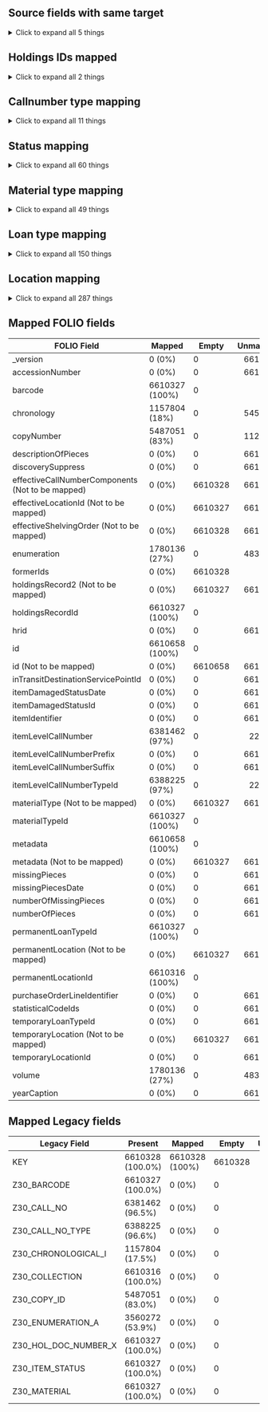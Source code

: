    
## Source fields with same target    
<details><summary>Click to expand all 5 things</summary>     
   
Measure | Count   
--- | ---:   
0 | 33051636   
1 | 46478512   
2 | 13220643   
5 | 1157804   
8 | 1780136   
</details>   
   
## Holdings IDs mapped    
<details><summary>Click to expand all 2 things</summary>     
   
Measure | Count   
--- | ---:   
Mapped | 6610327   
Unmapped | 330   
</details>   
   
## Callnumber type mapping    
<details><summary>Click to expand all 11 things</summary>     
   
Measure | Count   
--- | ---:   
0 -> Library of Congress classification | 4294139   
1 -> Dewey Decimal classification | 536050   
2 -> National Library of Medicine classification | 9   
3 -> Superintendent of Documents classification | 96657   
4 -> Shelving control number | 39444   
5 -> Title | 138536   
6 -> Shelved separately | 1   
7 -> Source specified in subfield $2 | 12   
8 -> Other scheme | 1283367   
9 -> 0b099785-75b4-4f6d-a027-4f113b58ee23 (Unmapped) | 9   
t -> 0b099785-75b4-4f6d-a027-4f113b58ee23 (Unmapped) | 1   
</details>   
   
## Status mapping    
<details><summary>Click to expand all 60 things</summary>     
   
Measure | Count   
--- | ---:   
 -> Available | 4043640   
AM -> Available | 15797   
AR -> Available | 7364   
BD -> Available | 76   
BH -> Available | 3   
BL -> Available | 328   
BP -> Available | 590   
CA -> Available | 27   
CL -> Available | 221   
CN -> Available | 90170   
CR -> Available | 128   
DI -> Available | 195   
DR -> Available | 126   
EX -> Available | 1   
FC -> Available | 24   
HT -> Available | 2364680   
IC -> Available | 43   
IM -> Available | 6   
IN -> Available | 2   
IO -> Available | 240   
IP -> Available | 462   
IS -> Available | 7   
KM -> Available | 139   
LO -> Available | 2432   
LP -> Available | 687   
MI -> Available | 5753   
NA -> Available | 5282   
NB -> Available | 18   
NP -> Available | 28   
NR -> Available | 157   
OE -> Available | 81   
OO -> Available | 41   
OP -> Available | 110   
PA -> Available | 5   
PC -> Available | 487   
PH -> Available | 2   
PL -> Available | 2   
PR -> Available | 130   
PS -> Available | 7   
RA -> Available | 46   
RE -> Available | 298   
RH -> Available | 34   
RM -> Available | 4   
RO -> Available | 95   
RP -> Available | 1604   
RS -> Available | 4   
RU -> Available | 1   
SB -> Available | 27   
SE -> Available | 78   
SF -> Available | 3705   
SH -> Available | 1100   
SR -> Available | 36663   
SS -> Available | 562   
ST -> Available | 1031   
SU -> Available | 1523   
TD -> Available | 201   
TR -> Available | 104   
UD -> Available | 21598   
UN -> Available | 2142   
ZZ -> Available | 16   
</details>   
   
## Material type mapping    
<details><summary>Click to expand all 49 things</summary>     
   
Measure | Count   
--- | ---:   
ACASS -> Audiocassette | 1068   
ADMIN -> Admin | 77   
ARCH  -> Archival material | 11739   
ARTI  -> Artifact/Object | 10   
AUDCD -> Audio CD | 10242   
AUDIO -> 2d72aa13-2451-41fe-afc7-b3dc7c131389 (Unmapped) | 3   
BOOK  -> Book | 4463808   
CAMRA -> Equipment | 26   
CDROM -> CD-ROM | 2597   
DATA  -> Data File | 35   
DATAB -> Database | 532   
EAUDI -> Streaming Audio | 9   
EBKPK -> E-Book Package | 10   
EBOOK -> E-Book | 347890   
EJOUP -> E-Journal Package | 2   
EJOUR -> E-Journal | 10238   
EMUS  -> E-Score | 4   
ENEWS -> E-Newspaper | 14   
EQUIP -> Equipment | 5047   
ERES  -> 2d72aa13-2451-41fe-afc7-b3dc7c131389 (Unmapped) | 2517   
EVIDE -> Streaming Video | 1   
FILM  -> Film | 2507   
GPUB  -> Government Publication | 978   
HDPHN -> Equipment | 32   
ISSBD -> Journal | 1164387   
ISSUE -> Journal | 78413   
KEY   -> Equipment | 4   
KIT   -> 2d72aa13-2451-41fe-afc7-b3dc7c131389 (Unmapped) | 6   
LAPTP -> Equipment | 23   
LASER -> 2d72aa13-2451-41fe-afc7-b3dc7c131389 (Unmapped) | 1   
LP    -> LP Phonorecord | 30565   
MAP   -> Map | 2994   
MFILM -> Microform | 124   
MICR  -> Microform | 225413   
MICRO -> Microform | 102   
MUSCD -> Audio CD | 44767   
MUSIC -> Score | 99301   
NEWS  -> E-Newspaper | 65   
NOMAP -> 2d72aa13-2451-41fe-afc7-b3dc7c131389 (Unmapped) | 1   
ONRES -> Database | 1153   
PERBD -> Journal | 23480   
SPOK  -> Audio CD | 667   
STRA  -> Streaming Audio | 2   
STRV  -> Streaming Video | 4430   
SUPP  -> Supplement | 85   
THES  -> E-Thesis/Dissertation | 22366   
VCASS -> Videocassette | 20047   
VDVD  -> DVD/Blu-ray | 32109   
WSITE -> 2d72aa13-2451-41fe-afc7-b3dc7c131389 (Unmapped) | 436   
</details>   
   
## Loan type mapping    
<details><summary>Click to expand all 150 things</summary>     
   
Measure | Count   
--- | ---:   
ACASP - 02 -> Non-circulating | 92962   
ACASP - 10 -> fffd0817-6727-4097-bf28-7da992e1a215 (Unmapped) | 4   
ACDEP - 01 -> Standard Loan | 123758   
ACDEP - 10 -> 1 Week | 24046   
ACFST - 01 -> Standard Loan | 616725   
ACFST - 02 -> Non-circulating | 17176   
ACFST - 04 -> Internet | 496   
ACFST - 10 -> 1 Week | 34331   
ACFST - 16 -> Standard Loan | 342   
ACFST - 18 -> 1 Week | 22306   
ACFST - 22 -> Reserve 4 Hour | 144   
ACMUS - 01 -> Standard Loan | 21072   
ACMUS - 02 -> fffd0817-6727-4097-bf28-7da992e1a215 (Unmapped) | 2906   
ACMUS - 10 -> 1 Week | 107   
ACMUS - 17 -> 4 Week | 19339   
ACMUS - 22 -> Reserve 4 Hour | 18   
ACRUS - 02 -> fffd0817-6727-4097-bf28-7da992e1a215 (Unmapped) | 20222   
ACSCI - 02 -> Non-circulating | 141   
ACSCI - 22 -> Reserve 4 Hour | 28   
FCANN - 01 -> fffd0817-6727-4097-bf28-7da992e1a215 (Unmapped) | 83   
FCANN - 02 -> fffd0817-6727-4097-bf28-7da992e1a215 (Unmapped) | 1   
FCANN - 11 -> fffd0817-6727-4097-bf28-7da992e1a215 (Unmapped) | 8   
FCDPT - 01 -> fffd0817-6727-4097-bf28-7da992e1a215 (Unmapped) | 189281   
FCDPT - 02 -> fffd0817-6727-4097-bf28-7da992e1a215 (Unmapped) | 24234   
FCDPT - 11 -> fffd0817-6727-4097-bf28-7da992e1a215 (Unmapped) | 239981   
FCDPT - 12 -> fffd0817-6727-4097-bf28-7da992e1a215 (Unmapped) | 91   
FCDPT - 13 -> fffd0817-6727-4097-bf28-7da992e1a215 (Unmapped) | 92871   
HCASC - 01 -> Standard Loan | 2   
HCASC - 02 -> Non-circulating | 6257   
HCFP  - 01 -> Standard Loan | 578   
HCLIB - 01 -> Standard Loan | 251701   
HCLIB - 02 -> Non-circulating | 5372   
HCLIB - 04 -> Internet | 22903   
HCLIB - 06 -> fffd0817-6727-4097-bf28-7da992e1a215 (Unmapped) | 4077   
HCLIB - 07 -> fffd0817-6727-4097-bf28-7da992e1a215 (Unmapped) | 2466   
HCLIB - 09 -> Reserve 4 Hour | 14   
HCLIB - 10 -> 4 Week | 10647   
HCLIB - 16 -> fffd0817-6727-4097-bf28-7da992e1a215 (Unmapped) | 4   
HCLIB - 77 -> fffd0817-6727-4097-bf28-7da992e1a215 (Unmapped) | 6   
HCMED - 01 -> Standard Loan | 12   
HCMED - 02 -> Non-circulating | 1772   
HCMED - 10 -> 4 Week | 4665   
MHASC - 01 -> fffd0817-6727-4097-bf28-7da992e1a215 (Unmapped) | 1   
MHASC - 02 -> Non-circulating | 13409   
MHASC - 14 -> fffd0817-6727-4097-bf28-7da992e1a215 (Unmapped) | 3   
MHLIB - 01 -> Standard Loan | 474634   
MHLIB - 02 -> Non-circulating | 11211   
MHLIB - 04 -> Internet | 195   
MHLIB - 10 -> 1 Week | 120709   
MHLIB - 11 -> Reserve 4 Hour | 4   
MHLIB - 14 -> 4 Week | 146110   
MHLIB - 16 -> 4 Week | 20307   
MHLIB - 18 -> 1 Week | 491   
MHLRC - 15 -> Equipment 3 Day | 1   
MHPSL - 01 -> Standard Loan | 21583   
MHPSL - 02 -> Non-circulating | 916   
MHPSL - 10 -> fffd0817-6727-4097-bf28-7da992e1a215 (Unmapped) | 1669   
MHPSL - 11 -> Reserve 4 Hour | 2   
MHPSL - 15 -> Equipment 3 Day | 19   
MHPSL - 16 -> 4 Week | 304   
MHPSL - 19 -> Equipment 1 Week | 2674   
MHSKM - 14 -> fffd0817-6727-4097-bf28-7da992e1a215 (Unmapped) | 2   
REN   - 02 -> fffd0817-6727-4097-bf28-7da992e1a215 (Unmapped) | 23489   
SCANN - 01 -> Standard Loan | 617302   
SCANN - 02 -> Non-circulating | 105   
SCANN - 03 -> Non-circulating | 1   
SCANN - 10 -> 4 Week | 2   
SCANN - 11 -> 1 Week | 98051   
SCANN - 12 -> 1 Week | 29   
SCANN - 13 -> 1 Week | 3409   
SCHIL - 01 -> Standard Loan | 66645   
SCHIL - 02 -> Non-circulating | 7014   
SCHIL - 03 -> Non-circulating | 2   
SCHIL - 10 -> 4 Week | 26   
SCHIL - 11 -> 1 Week | 17049   
SCHIL - 12 -> Limited | 16135   
SCHIL - 13 -> 4 Week | 190   
SCHIL - 20 -> Reserve 4 Hour | 31   
SCJOS - 01 -> Standard Loan | 60347   
SCJOS - 02 -> Non-circulating | 7803   
SCJOS - 03 -> Non-circulating | 4   
SCJOS - 05 -> fffd0817-6727-4097-bf28-7da992e1a215 (Unmapped) | 2221   
SCJOS - 11 -> Limited | 945   
SCJOS - 12 -> Limited | 19081   
SCJOS - 13 -> 4 Week | 3050   
SCJOS - 14 -> Limited | 12986   
SCJOS - 20 -> Reserve 4 Hour | 4   
SCJOS - 21 -> fffd0817-6727-4097-bf28-7da992e1a215 (Unmapped) | 240   
SCNLS - 01 -> Standard Loan | 222203   
SCNLS - 02 -> Non-circulating | 1596   
SCNLS - 03 -> Non-circulating | 97   
SCNLS - 04 -> Internet | 194399   
SCNLS - 05 -> Standard Loan | 110   
SCNLS - 10 -> 4 Week | 175   
SCNLS - 11 -> 1 Week | 25016   
SCNLS - 12 -> 1 Week | 1   
SCNLS - 13 -> 4 Week | 5863   
SCNLS - 20 -> Reserve 4 Hour | 223   
SCNLS - 21 -> Reserve 4 Hour, due at closing | 1   
SCNLS - 22 -> fffd0817-6727-4097-bf28-7da992e1a215 (Unmapped) | 21   
SCNLS - 25 -> Reserve 1 Week | 13   
SCNLS - 27 -> Reserve 4 Hour | 59   
SCSPC - 01 -> Standard Loan | 3378   
SCSPC - 02 -> Non-circulating | 28158   
SCSPC - 03 -> Non-circulating | 309   
SCSPC - 11 -> fffd0817-6727-4097-bf28-7da992e1a215 (Unmapped) | 345   
SCSPC - 20 -> fffd0817-6727-4097-bf28-7da992e1a215 (Unmapped) | 40   
UMDPT - 11 -> fffd0817-6727-4097-bf28-7da992e1a215 (Unmapped) | 1   
UMDUB - 01 -> Standard Loan | 1474750   
UMDUB - 02 -> Reserve 4 Hour | 1962   
UMDUB - 03 -> Non-circulating | 26374   
UMDUB - 04 -> Internet | 149670   
UMDUB - 06 -> 4 Week | 9916   
UMDUB - 07 -> Limited | 6975   
UMDUB - 11 -> 1 Week | 122515   
UMDUB - 12 -> 1 Week | 14206   
UMDUB - 13 -> Non-circulating | 1527   
UMDUB - 14 -> fffd0817-6727-4097-bf28-7da992e1a215 (Unmapped) | 1   
UMDUB - 20 -> 4 Week | 306088   
UMDUB - 21 -> fffd0817-6727-4097-bf28-7da992e1a215 (Unmapped) | 9   
UMDUB - 22 -> 4 Week | 12945   
UMDUB - 25 -> 4 Week | 50301   
UMDUB - 27 -> 4 Week | 8992   
UMDUB - 31 -> Reserve 4 Hour | 2   
UMIDA - 01 -> Standard Loan | 4   
UMIDA - 31 -> Reserve 4 Hour | 1   
UMIMA - 02 -> fffd0817-6727-4097-bf28-7da992e1a215 (Unmapped) | 18   
UMMDA - 01 -> Standard Loan | 85   
UMMDA - 02 -> Reserve 4 Hour | 1034   
UMMDA - 06 -> 1 Week | 5878   
UMMDA - 20 -> 4 Week | 244   
UMMDA - 22 -> 4 Week | 37   
UMMDA - 31 -> Reserve 4 Hour | 60   
UMMDA - 52 -> Equipment 4 Hour | 32   
UMMDA - 54 -> Equipment 3 Day | 23   
UMMDA - 55 -> Equipment 3 Day | 26   
UMMDA - 57 -> Equipment 3 Day | 42   
UMSCA - 02 -> fffd0817-6727-4097-bf28-7da992e1a215 (Unmapped) | 33740   
UMSCA - 13 -> Non-circulating | 128   
UMSCA - 25 -> fffd0817-6727-4097-bf28-7da992e1a215 (Unmapped) | 420   
UMSCI - 01 -> Standard Loan | 149979   
UMSCI - 02 -> fffd0817-6727-4097-bf28-7da992e1a215 (Unmapped) | 4   
UMSCI - 11 -> 1 Week | 84531   
UMSCI - 12 -> 1 Week | 3036   
UMSCI - 13 -> Non-circulating | 2496   
UMSCI - 14 -> fffd0817-6727-4097-bf28-7da992e1a215 (Unmapped) | 16   
UMSCI - 17 -> fffd0817-6727-4097-bf28-7da992e1a215 (Unmapped) | 843   
UMSCI - 20 -> 4 Week | 35826   
UMSCI - 25 -> 4 Week | 26   
UMSCI - 77 -> fffd0817-6727-4097-bf28-7da992e1a215 (Unmapped) | 3   
</details>   
   
## Location mapping    
<details><summary>Click to expand all 287 things</summary>     
   
Measure | Count   
--- | ---:   
ACASP - AFAS  -> AFAS | 65433   
ACASP - AFASD -> AFASD | 536   
ACASP - AFASF -> AFASF | 1527   
ACASP - AFASH -> AFASH | 328   
ACASP - AFASL -> AFASL | 11155   
ACASP - AFASO -> AFASO | 1331   
ACASP - AFASR -> AFASR | 195   
ACASP - AFAST -> AFAST | 11172   
ACASP - AFASV -> AFASV | 44   
ACASP - AFASW -> AFASW | 1245   
ACDEP - ACDEP -> ACDEP | 24046   
ACDEP - ACDPM -> ACDPM | 123758   
ACFST - AFAV  -> AFEQP | 9   
ACFST - AFDRM -> AFMED | 36   
ACFST - AFDVD -> AFMED | 9903   
ACFST - AFIN  -> cf0e2846-d0df-42a7-aa88-4fe9ea03cc5f (Unmapped) | 241   
ACFST - AFMAP -> AFMAP | 567   
ACFST - AFMIC -> AFMIC | 5361   
ACFST - AFPER -> AFRST | 36904   
ACFST - AFREF -> AFREF | 16167   
ACFST - AFREP -> AFREP | 102   
ACFST - AFRES -> AFRES | 37   
ACFST - AFRFD -> AFRFD | 999   
ACFST - AFRI  -> cf0e2846-d0df-42a7-aa88-4fe9ea03cc5f (Unmapped) | 255   
ACFST - AFROM -> AFMED | 231   
ACFST - AFRST -> AFRST | 613659   
ACFST - AFVHS -> AFMED | 7042   
ACMUS - AMRES -> AMRES | 18   
ACMUS - AMRST -> AMRST | 42   
ACMUS - AMSCO -> AMSCO | 18836   
ACMUS - AMSD  -> AMSD | 19282   
ACMUS - AMSTO -> AMSTO | 1366   
ACMUS - AMUS  -> AMUS | 1398   
ACMUS - AMUSP -> AMUSP | 65   
ACMUS - AMUSR -> AMUSR | 2435   
ACRUS - AFRAL -> AFRAL | 289   
ACRUS - AFRFL -> AFRFL | 239   
ACRUS - AFRIV -> AFRIV | 192   
ACRUS - AFRJP -> AFRJP | 793   
ACRUS - AFRLA -> AFRLA | 1   
ACRUS - AFRSA -> AFRSA | 85   
ACRUS - AFRTA -> AFRTA | 1675   
ACRUS - AFRUC -> AFRUC | 14275   
ACRUS - AFRUF -> AFRUF | 695   
ACRUS - AFRUR -> AFRUR | 1256   
ACRUS - AFRUS -> AFRUS | 722   
ACSCI - ASCIR -> ASCIR | 141   
ACSCI - ASCIV -> ASCIV | 28   
FCANN - FCANI -> FCANI | 92   
FCDPT - FCDPM -> FCDPM | 187716   
FCDPT - FCDPS -> FCDPS | 334664   
FCDPT - UTHES -> UTHES | 24078   
HCASC - HARCH -> HARCH | 118   
HCASC - HDIV  -> HDIV | 5397   
HCASC - HSPEC -> HSPEC | 744   
HCFP  - HFPEQ -> cf0e2846-d0df-42a7-aa88-4fe9ea03cc5f (Unmapped) | 578   
HCLIB - CHCRC -> HCRC | 296   
HCLIB - HASFX -> cf0e2846-d0df-42a7-aa88-4fe9ea03cc5f (Unmapped) | 980   
HCLIB - HMEDV -> HDVD | 4149   
HCLIB - HMICR -> HMICR | 110   
HCLIB - HMVHS -> HVHS | 2480   
HCLIB - HNET  -> cf0e2846-d0df-42a7-aa88-4fe9ea03cc5f (Unmapped) | 21927   
HCLIB - HPER  -> HPER | 1680   
HCLIB - HRECC -> HRECC | 10171   
HCLIB - HRECS -> HRECS | 466   
HCLIB - HREF  -> HREF | 1470   
HCLIB - HRESV -> HRESV | 8   
HCLIB - HSEYD -> HSEYD | 28   
HCLIB - HSKAE -> HSKAE | 4292   
HCLIB - HSTAC -> HSTAC | 249133   
HCMED - HMED  -> HMED | 4330   
HCMED - HMEDF -> HMEDF | 1772   
HCMED - HMEDV -> HMEDV | 347   
MHASC - MDARC -> MDARC | 2474   
MHASC - MMTCU -> MMTCU | 2092   
MHASC - MMTDA -> MMTDA | 375   
MHASC - MMTJU -> MMTJU | 1737   
MHASC - MMTLC -> MMTLC | 6434   
MHASC - MMTXT -> MMTXT | 301   
MHLIB - MDHON -> MDHON | 5081   
MHLIB - MDMST -> MDMST | 971   
MHLIB - MEBOX -> cf0e2846-d0df-42a7-aa88-4fe9ea03cc5f (Unmapped) | 24   
MHLIB - MERES -> cf0e2846-d0df-42a7-aa88-4fe9ea03cc5f (Unmapped) | 118   
MHLIB - MHEBP -> cf0e2846-d0df-42a7-aa88-4fe9ea03cc5f (Unmapped) | 26   
MHLIB - MLEIF -> MLEIF | 491   
MHLIB - MMAIN -> MMAIN | 474826   
MHLIB - MMAUC -> MMAUC | 11   
MHLIB - MMAUS -> MMAUS | 51   
MHLIB - MMCUT -> MMCUT | 140058   
MHLIB - MMEBP -> cf0e2846-d0df-42a7-aa88-4fe9ea03cc5f (Unmapped) | 27   
MHLIB - MMFAC -> MMFAC | 52   
MHLIB - MMIC  -> MMIC | 15651   
MHLIB - MMNSP -> MMNSP | 121   
MHLIB - MMPER -> MMPER | 120693   
MHLIB - MMREF -> MMREF | 10961   
MHLIB - MMRSV -> MMRSV | 4   
MHLIB - MMSTM -> MMSTM | 48   
MHLIB - MMVID -> MMVID | 4445   
MHLIB - MPREF -> cf0e2846-d0df-42a7-aa88-4fe9ea03cc5f (Unmapped) | 1   
MHLRC - MLRC  -> MLRC | 1   
MHPSL - MPMCD -> MPMCD | 80   
MHPSL - MPOSC -> MPOSC | 267   
MHPSL - MPPER -> MPPER | 1669   
MHPSL - MPRAT -> MPRAT | 21314   
MHPSL - MPRCD -> MPRCD | 2678   
MHPSL - MPREF -> MPREF | 854   
MHPSL - MPRSV -> MPRSV | 1   
MHPSL - MPVID -> MPVID | 303   
MHSKM - MSKMU -> MSKMU | 2   
REN   - RCCD  -> RCCD | 479   
REN   - RCCDR -> RCCDR | 24   
REN   - RCDB  -> RCDB | 17   
REN   - RCDV  -> RCDV | 5   
REN   - RCDVD -> RCDVD | 146   
REN   - RCFAC -> RCFAC | 660   
REN   - RCFIN -> RCFIN | 2   
REN   - RCGEN -> RCGEN | 20802   
REN   - RCHEX -> RCHEX | 124   
REN   - RCKIN -> RCKIN | 139   
REN   - RCMOR -> RCMOR | 21   
REN   - RCMT  -> RCMT | 8   
REN   - RCMTP -> RCMTP | 7   
REN   - RCOS  -> RCOS | 24   
REN   - RCRAR -> RCRAR | 863   
REN   - RCVHS -> RCVHS | 168   
SCANN - SASTK -> cf0e2846-d0df-42a7-aa88-4fe9ea03cc5f (Unmapped) | 8   
SCANN - SXSTK -> SXSTK | 598570   
SCANN - SXSTL -> SXSTL | 109311   
SCANN - SXTHE -> SXTHE | 11010   
SCHIL - SACDR -> SACDR | 200   
SCHIL - SALS  -> SALS | 1583   
SCHIL - SALSO -> SALSO | 1081   
SCHIL - SAMED -> cf0e2846-d0df-42a7-aa88-4fe9ea03cc5f (Unmapped) | 26   
SCHIL - SAMIC -> SAMIC | 1017   
SCHIL - SAOVP -> SAOVP | 10   
SCHIL - SAOVR -> SAOVR | 717   
SCHIL - SAPER -> SAPER | 18209   
SCHIL - SAREF -> SAREF | 1975   
SCHIL - SARES -> SARES | 17   
SCHIL - SARFO -> SARFO | 210   
SCHIL - SASB  -> SASB | 472   
SCHIL - SASTK -> SASTK | 65001   
SCHIL - SASTR -> SASTR | 16193   
SCHIL - SATHE -> SATHE | 257   
SCHIL - SAVD  -> SAVD | 124   
SCJOS - SJCDR -> SJCDR | 51   
SCJOS - SJCR  -> SJCR | 593   
SCJOS - SJMIC -> SJMIC | 450   
SCJOS - SJO   -> SJO | 688   
SCJOS - SJPER -> SJPER | 1059   
SCJOS - SJR78 -> SJR78 | 4   
SCJOS - SJRB  -> SJRB | 536   
SCJOS - SJREC -> SJREC | 11604   
SCJOS - SJRES -> SJRES | 9   
SCJOS - SJRF  -> SJRF | 5190   
SCJOS - SJRFQ -> SJRFQ | 313   
SCJOS - SJRFT -> SJRFT | 130   
SCJOS - SJRR  -> SJRR | 6   
SCJOS - SJSB  -> SJSB | 29111   
SCJOS - SJSFB -> SJSFB | 2217   
SCJOS - SJSFF -> SJSFF | 31   
SCJOS - SJSFS -> SJSFS | 482   
SCJOS - SJSLP -> SJSLP | 1904   
SCJOS - SJSMS -> SJSMS | 2604   
SCJOS - SJSS  -> SJSS | 25803   
SCJOS - SJTR  -> SJTR | 7472   
SCJOS - SJTRF -> SJTRF | 22   
SCJOS - SJTU  -> SJTU | 44   
SCJOS - SJVD  -> SJVD | 1277   
SCJOS - SJVDV -> SJVDV | 2066   
SCJOS - SJVLD -> SJVLD | 1   
SCJOS - SJXCD -> SJXCD | 12653   
SCJOS - SJXCF -> SJXCF | 128   
SCJOS - SJXCS -> SJXCS | 233   
SCNLS - SCINT -> cf0e2846-d0df-42a7-aa88-4fe9ea03cc5f (Unmapped) | 194620   
SCNLS - SNAUD -> SNAUD | 141   
SCNLS - SNBUR -> SNBUR | 2   
SCNLS - SNCAF -> SNCAF | 1   
SCNLS - SNCAV -> SNCAV | 1443   
SCNLS - SNDVD -> SNDVD | 5798   
SCNLS - SNEAL -> SNEAL | 368   
SCNLS - SNMSC -> SNMSC | 658   
SCNLS - SNOVR -> SNOVR | 3040   
SCNLS - SNPER -> SNPER | 25244   
SCNLS - SNPOP -> SNPOP | 3   
SCNLS - SNPRL -> SNPRL | 21   
SCNLS - SNPRM -> SNPRM | 88   
SCNLS - SNREF -> SNREF | 395   
SCNLS - SNRES -> SNRES | 149   
SCNLS - SNSTK -> SNSTK | 217481   
SCNLS - SNWFI -> SNWFI | 190   
SCNLS - SXSTK -> cf0e2846-d0df-42a7-aa88-4fe9ea03cc5f (Unmapped) | 44   
SCNLS - SXSTL -> cf0e2846-d0df-42a7-aa88-4fe9ea03cc5f (Unmapped) | 88   
SCNLS - SXTHE -> cf0e2846-d0df-42a7-aa88-4fe9ea03cc5f (Unmapped) | 3   
SCSPC - SCA   -> SCA | 1045   
SCSPC - SCSSC -> SCSSC | 2049   
SCSPC - SPBRO -> SPBRO | 574   
SCSPC - SRBR  -> SRBR | 27784   
SCSPC - SRBRF -> SRBRF | 778   
UMDPT - UDPER -> cf0e2846-d0df-42a7-aa88-4fe9ea03cc5f (Unmapped) | 1   
UMDUB - UCDEV -> UCDEV | 18   
UMDUB - UCOL  -> UCOL | 45   
UMDUB - UDAVI -> UDAVI | 918   
UMDUB - UDCDC -> UDCDC | 49   
UMDUB - UDGEN -> UDGEN | 7647   
UMDUB - UDMAS -> UDMAS | 7352   
UMDUB - UDMF  -> UDMF | 150304   
UMDUB - UEA   -> UEA | 43648   
UMDUB - UEARC -> UEARC | 147   
UMDUB - UEARF -> UEARF | 1124   
UMDUB - UEARJ -> UEARJ | 501   
UMDUB - UGEN  -> UMGEN | 1443707   
UMDUB - UJUV  -> UJUV | 4883   
UMDUB - ULAS  -> UMGEN | 127   
UMDUB - ULCDK -> ULCDK | 10   
UMDUB - UMANX -> UMANX | 44632   
UMDUB - UMCD  -> UMCD | 401   
UMDUB - UMCR  -> UMSTOR | 979   
UMDUB - UMCVP -> UMCVP | 1   
UMDUB - UMDVD -> UMDVD | 23   
UMDUB - UMED  -> UMED | 56   
UMDUB - UMFM  -> UMSTOR | 50324   
UMDUB - UMFP  -> UMSTOR | 156   
UMDUB - UMFS  -> UMSTOR | 75478   
UMDUB - UMMCD -> UMMCD | 9604   
UMDUB - UMMED -> UMMED | 43   
UMDUB - UMMFF -> UMSTOR | 28855   
UMDUB - UMMFG -> UMMFG | 670   
UMDUB - UMMLP -> UMSTOR | 8620   
UMDUB - UMMON -> UMMON | 6989   
UMDUB - UMMTP -> UMSTOR | 296   
UMDUB - UMMVD -> UMSTOR | 364   
UMDUB - UMPA  -> UMPA | 22   
UMDUB - UMTXK -> UMGEN | 1015   
UMDUB - UMTXT -> cf0e2846-d0df-42a7-aa88-4fe9ea03cc5f (Unmapped) | 2442   
UMDUB - UMVD  -> UMSTOR | 3706   
UMDUB - UNEA  -> UNEA | 3728   
UMDUB - UNEWP -> UMLLR | 3   
UMDUB - UPER  -> UMPER | 128194   
UMDUB - UPERC -> UMLLR | 1299   
UMDUB - URF   -> URFM | 1   
UMDUB - URFM  -> URFM | 425   
UMDUB - URUD  -> URUD | 5826   
UMDUB - USTOL -> USTOL | 244   
UMDUB - USTOY -> UDGEN | 1631   
UMDUB - UWCVE -> cf0e2846-d0df-42a7-aa88-4fe9ea03cc5f (Unmapped) | 351   
UMDUB - UWELS -> cf0e2846-d0df-42a7-aa88-4fe9ea03cc5f (Unmapped) | 315   
UMDUB - UWETD -> cf0e2846-d0df-42a7-aa88-4fe9ea03cc5f (Unmapped) | 2   
UMDUB - UWGVR -> cf0e2846-d0df-42a7-aa88-4fe9ea03cc5f (Unmapped) | 273   
UMDUB - UWMUS -> cf0e2846-d0df-42a7-aa88-4fe9ea03cc5f (Unmapped) | 164   
UMDUB - UWOCA -> cf0e2846-d0df-42a7-aa88-4fe9ea03cc5f (Unmapped) | 1270   
UMDUB - UWPQC -> cf0e2846-d0df-42a7-aa88-4fe9ea03cc5f (Unmapped) | 68678   
UMDUB - UWSKQ -> cf0e2846-d0df-42a7-aa88-4fe9ea03cc5f (Unmapped) | 3471   
UMDUB - UWSPR -> cf0e2846-d0df-42a7-aa88-4fe9ea03cc5f (Unmapped) | 20646   
UMDUB - UWWW  -> cf0e2846-d0df-42a7-aa88-4fe9ea03cc5f (Unmapped) | 49334   
UMDUB - UWWWD -> cf0e2846-d0df-42a7-aa88-4fe9ea03cc5f (Unmapped) | 5039   
UMDUB - UWWWR -> cf0e2846-d0df-42a7-aa88-4fe9ea03cc5f (Unmapped) | 181   
UMIDA - UIJUV -> UIJUV | 2   
UMIDA - UIREG -> UIREG | 2   
UMIDA - UIRES -> UIRES | 1   
UMIMA - UGEN  -> UMIMAGE | 18   
UMMDA - UAVE  -> UMEQP | 123   
UMMDA - UDMF  -> UMSTOR | 230   
UMMDA - UMCD  -> UMCD | 3   
UMMDA - UMDVD -> UMDVD | 5725   
UMMDA - UMFIL -> UMFIL | 751   
UMMDA - UMFM  -> UMSTOR | 17   
UMMDA - UMMCD -> UMMCD | 174   
UMMDA - UMMDV -> cf0e2846-d0df-42a7-aa88-4fe9ea03cc5f (Unmapped) | 241   
UMMDA - UMMFF -> UMSTOR | 3   
UMMDA - UMMVD -> UMSTOR | 3   
UMMDA - UMREP -> UMREP | 69   
UMMDA - UMVD  -> UMSTOR | 122   
UMSCA - UARC  -> UARC | 1737   
UMSCA - UMAP  -> UMAP | 99   
UMSCA - USMF  -> USMF | 134   
UMSCA - USPC  -> USPC | 10468   
UMSCA - USPCX -> USPCX | 21769   
UMSCA - USPRF -> USPRF | 81   
UMSCI - UCD   -> UCD | 845   
UMSCI - UGEN  -> USGEN | 149891   
UMSCI - UMFF  -> UMFF | 35826   
UMSCI - UPER  -> USPER | 87561   
UMSCI - UPTRC -> UPTRC | 122   
UMSCI - URF   -> URF | 2495   
UMSCI - URFD  -> URFD | 13   
UMSCI - USEED -> USEED | 7   
</details>   

## Mapped FOLIO fields   
FOLIO Field | Mapped | Empty | Unmapped  
--- | --- | --- | ---:  
_version | 0 (0%) | 0 | 6610650  
accessionNumber | 0 (0%) | 0 | 6610650  
barcode | 6610327 (100%) | 0 | 323  
chronology | 1157804 (18%) | 0 | 5452846  
copyNumber | 5487051 (83%) | 0 | 1123599  
descriptionOfPieces | 0 (0%) | 0 | 6610650  
discoverySuppress | 0 (0%) | 0 | 6610650  
effectiveCallNumberComponents (Not to be mapped) | 0 (0%) | 6610328 | 6610650  
effectiveLocationId (Not to be mapped) | 0 (0%) | 6610327 | 6610650  
effectiveShelvingOrder (Not to be mapped) | 0 (0%) | 6610328 | 6610650  
enumeration | 1780136 (27%) | 0 | 4830514  
formerIds | 0 (0%) | 6610328 | 322  
holdingsRecord2 (Not to be mapped) | 0 (0%) | 6610327 | 6610650  
holdingsRecordId | 6610327 (100%) | 0 | 323  
hrid | 0 (0%) | 0 | 6610650  
id | 6610658 (100%) | 0 | -8  
id (Not to be mapped) | 0 (0%) | 6610658 | 6610650  
inTransitDestinationServicePointId | 0 (0%) | 0 | 6610650  
itemDamagedStatusDate | 0 (0%) | 0 | 6610650  
itemDamagedStatusId | 0 (0%) | 0 | 6610650  
itemIdentifier | 0 (0%) | 0 | 6610650  
itemLevelCallNumber | 6381462 (97%) | 0 | 229188  
itemLevelCallNumberPrefix | 0 (0%) | 0 | 6610650  
itemLevelCallNumberSuffix | 0 (0%) | 0 | 6610650  
itemLevelCallNumberTypeId | 6388225 (97%) | 0 | 222425  
materialType (Not to be mapped) | 0 (0%) | 6610327 | 6610650  
materialTypeId | 6610327 (100%) | 0 | 323  
metadata | 6610658 (100%) | 0 | -8  
metadata (Not to be mapped) | 0 (0%) | 6610327 | 6610650  
missingPieces | 0 (0%) | 0 | 6610650  
missingPiecesDate | 0 (0%) | 0 | 6610650  
numberOfMissingPieces | 0 (0%) | 0 | 6610650  
numberOfPieces | 0 (0%) | 0 | 6610650  
permanentLoanTypeId | 6610327 (100%) | 0 | 323  
permanentLocation (Not to be mapped) | 0 (0%) | 6610327 | 6610650  
permanentLocationId | 6610316 (100%) | 0 | 334  
purchaseOrderLineIdentifier | 0 (0%) | 0 | 6610650  
statisticalCodeIds | 0 (0%) | 0 | 6610650  
temporaryLoanTypeId | 0 (0%) | 0 | 6610650  
temporaryLocation (Not to be mapped) | 0 (0%) | 6610327 | 6610650  
temporaryLocationId | 0 (0%) | 0 | 6610650  
volume | 1780136 (27%) | 0 | 4830514  
yearCaption | 0 (0%) | 0 | 6610650  

## Mapped Legacy fields  
Legacy Field | Present | Mapped | Empty | Unmapped  
--- | --- | --- | --- | ---:  
KEY | 6610328 (100.0%) | 6610328 (100%) | 6610328 | 0  
Z30_BARCODE | 6610327 (100.0%) | 0 (0%) | 0 | 6610327  
Z30_CALL_NO | 6381462 (96.5%) | 0 (0%) | 0 | 6381462  
Z30_CALL_NO_TYPE | 6388225 (96.6%) | 0 (0%) | 0 | 6388225  
Z30_CHRONOLOGICAL_I | 1157804 (17.5%) | 0 (0%) | 0 | 1157804  
Z30_COLLECTION | 6610316 (100.0%) | 0 (0%) | 0 | 6610316  
Z30_COPY_ID | 5487051 (83.0%) | 0 (0%) | 0 | 5487051  
Z30_ENUMERATION_A | 3560272 (53.9%) | 0 (0%) | 0 | 3560272  
Z30_HOL_DOC_NUMBER_X | 6610327 (100.0%) | 0 (0%) | 0 | 6610327  
Z30_ITEM_STATUS | 6610327 (100.0%) | 0 (0%) | 0 | 6610327  
Z30_MATERIAL | 6610327 (100.0%) | 0 (0%) | 0 | 6610327  
